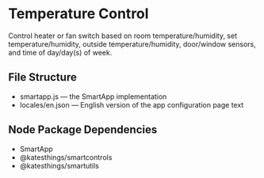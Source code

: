 # Temperature Control

Control heater or fan switch based on room temperature/humidity, set temperature/humidity, outside temperature/humidity, door/window sensors, and time of day/day(s) of week.


## File Structure

* smartapp.js &mdash; the SmartApp implementation
* locales/en.json &mdash; English version of the app configuration page text

## Node Package Dependencies

* SmartApp
* @katesthings/smartcontrols
* @katesthings/smartutils
